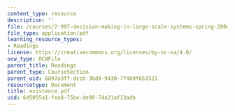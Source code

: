 ```yaml
---
content_type: resource
description: ''
file: /courses/2-997-decision-making-in-large-scale-systems-spring-2004/6d5055a1fea875bede9074a21af13adb_existence.pdf
file_type: application/pdf
learning_resource_types:
- Readings
license: https://creativecommons.org/licenses/by-nc-sa/4.0/
ocw_type: OCWFile
parent_title: Readings
parent_type: CourseSection
parent_uid: 6897a3ff-dccb-36d9-9430-7f489f653321
resourcetype: Document
title: existence.pdf
uid: 6d5055a1-fea8-75be-de90-74a21af13adb
---
```

